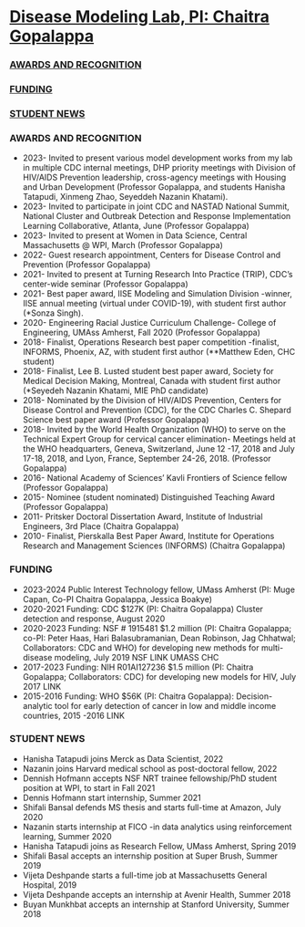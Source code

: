 # [Disease Modeling Lab, PI: Chaitra Gopalappa](https://diseasemodeling.github.io)
### [AWARDS AND RECOGNITION](#AWARDS)
### [FUNDING](#FUNDING)
### [STUDENT NEWS](#STUDENT-NEWS)

### <a id="AWARDS"></a>AWARDS AND RECOGNITION
* 2023- Invited to present various model development works from my lab in multiple CDC internal meetings, DHP priority meetings with Division of HIV/AIDS Prevention leadership, cross-agency meetings with Housing and Urban Development (Professor Gopalappa, and students Hanisha Tatapudi, Xinmeng Zhao, Seyeddeh Nazanin Khatami).
* 2023- Invited to participate in joint CDC and NASTAD National Summit, National Cluster and Outbreak Detection and Response Implementation Learning Collaborative, Atlanta, June (Professor Gopalappa)
* 2023- Invited to present at Women in Data Science, Central Massachusetts @ WPI, March (Professor Gopalappa)
* 2022- Guest research appointment, Centers for Disease Control and Prevention (Professor Gopalappa)
* 2021- Invited to present at Turning Research Into Practice (TRIP), CDC’s center-wide seminar (Professor Gopalappa)
* 2021- Best paper award, IISE Modeling and Simulation Division -winner, IISE annual meeting (virtual under COVID-19), with student first author (*Sonza Singh).
* 2020- Engineering Racial Justice Curriculum Challenge- College of Engineering, UMAss Amherst, Fall 2020 (Professor Gopalappa)
* 2018- Finalist, Operations Research best paper competition -finalist, INFORMS, Phoenix, AZ, with student first author (**Matthew Eden, CHC student) 
* 2018- Finalist, Lee B. Lusted student best paper award, Society for Medical Decision Making, Montreal, Canada with student first author (*Seyedeh Nazanin Khatami, MIE PhD candidate)
* 2018- Nominated by the Division of HIV/AIDS Prevention, Centers for Disease Control and Prevention (CDC), for the CDC Charles C. Shepard Science best paper award (Professor Gopalappa)
* 2018- Invited by the World Health Organization (WHO) to serve on the Technical Expert Group for cervical cancer elimination- Meetings held at the WHO headquarters, Geneva, Switzerland, June 12 -17, 2018 and July 17-18, 2018, and Lyon, France, September 24-26, 2018. (Professor Gopalappa)
* 2016- National Academy of Sciences’ Kavli Frontiers of Science fellow (Professor Gopalappa)
* 2015- Nominee (student nominated) Distinguished Teaching Award (Professor Gopalappa)
* 2011- Pritsker Doctoral Dissertation Award, Institute of Industrial Engineers, 3rd Place (Chaitra Gopalappa)
* 2010- Finalist, Pierskalla Best Paper Award, Institute for Operations Research and Management Sciences (INFORMS) (Chaitra Gopalappa)

### <a id="FUNDING"></a>FUNDING
* 2023-2024 Public Interest Technology fellow, UMass Amherst (PI: Muge Capan, Co-PI Chaitra Gopalappa, Jessica Boakye)
* 2020-2021 Funding: CDC $127K (PI: Chaitra Gopalappa) Cluster detection and response, August 2020
* 2020-2023 Funding: NSF # 1915481 $1.2 million (PI: Chaitra Gopalappa; co-PI: Peter Haas, Hari Balasubramanian, Dean Robinson, Jag Chhatwal; Collaborators: CDC and WHO) for developing new methods for multi-disease modeling, July 2019 NSF LINK UMASS  CHC
* 2017-2023 Funding: NIH R01AI127236 $1.5 million (PI: Chaitra Gopalappa; Collaborators: CDC) for developing new models for HIV, July 2017 LINK
* 2015-2016 Funding: WHO $56K (PI: Chaitra Gopalappa): Decision-analytic tool for early detection of cancer in low and middle income countries, 2015 -2016 LINK

### <a id="STUDENT-NEWS"></a>STUDENT NEWS
*   Hanisha Tatapudi joins Merck as Data Scientist, 2022
*   Nazanin joins Harvard medical school as post-doctoral fellow, 2022 
*   Dennish Hofmann accepts NSF NRT trainee fellowship/PhD student position at WPI, to start in Fall 2021
*   Dennis Hofmann start internship, Summer 2021
*   Shifali Bansal defends MS thesis and starts full-time at Amazon, July 2020
*   Nazanin starts internship at FICO -in data analytics using reinforcement learning, Summer 2020
*   Hanisha Tatapudi joins as Research Fellow, UMass Amherst, Spring 2019
*   Shifali Basal accepts an internship position at Super Brush,  Summer 2019
*   Vijeta Deshpande starts a full-time job at Massachusetts General Hospital, 2019
*   Vijeta Deshpande accepts an internship at Avenir Health, Summer 2018 
*   Buyan Munkhbat accepts an internship at Stanford University, Summer 2018
